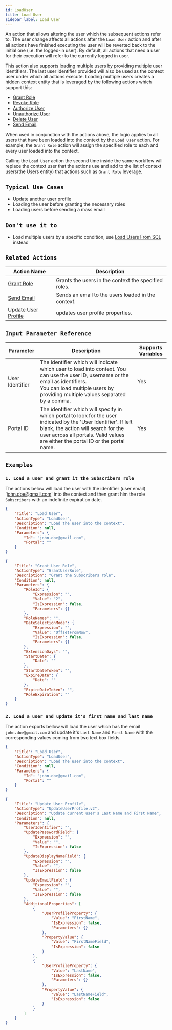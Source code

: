 ```yaml
---
id: LoadUser
title: Load User
sidebar_label: Load User
---
```


An action that allows altering the user which the subsequent actions refer to. The user change affects all actions after the `Load User` action and after all actions have finished executing the user will be reverted back to the initial one (i.e. the logged-in user). By default, all actions that need a user for their execution will refer to the currently logged in user.

This action also supports loading multiple users by providing multiple user identifiers. The last user identifier provided will also be used as the context user under which all actions execute. Loading multiple users creates a hidden context entity that is leveraged by the following actions which support this:

- [Grant Role](/docs/Actions/grant-role.md)
- [Revoke Role](/docs/Actions/revoke-role.md)
- [Authorize User](/docs/Actions/authorize-user.md)
- [Unauthorize User](/docs/Actions/unauthorize-user.md)
- [Delete User](/docs/Actions/delete-user.md)
- [Send Email](/doc/Actions/send-email.md).

When used in conjunction with the actions above, the logic applies to all users that have been loaded into the context by the `Load User` action. For example, the `Grant Role` action will assign the specified role to each and every user loaded into the context.

Calling the `Load User` action the second time inside the same workflow will replace the context user that the actions use and add to the list of context users(the Users entity) that actions such as `Grant Role` leverage.

## `Typical Use Cases`

- Update another user profile
- Loading the user before granting the necessary roles
- Loading users before sending a mass email

## `Don't use it to`

- Load multiple users by a specific condition, use [Load Users From SQL](/docs/actions/load-users-sql.md) instead

## `Related Actions`

| Action Name | Description|
|-------------|------------|
| [Grant Role](/docs/Actions/grant-role.md) | Grants the users in the context the specified roles.|
| [Send Email](/doc/Actions/send-email.md) | Sends an email to the users loaded in the context.|
| [Update User Profile](/docs/Actions/update-user-profile.md) | updates user profile properties. |

## `Input Parameter Reference`

| Parameter     | Description                           | Supports Variables |
|---------------|---------------------------------------|--------------------|
| User Identifier | The identifier which will indicate which user to load into context. You can use the user ID, username or the email as identifiers. <br/> You can load multiple users by providing multiple values separated by a comma. | Yes |
| Portal ID | The identifier which will specify in which portal to look for the user indicated by the 'User Identifier'. If left blank, the action will search for the user across all portals. Valid values are either the portal ID or the portal name. | Yes |

## `Examples`

### `1. Load a user and grant it the Subscribers role`

The actions below will load the user with the identifier (user email) 'john.doe@gmail.com' into the context and then grant him the role `Subscribers` with an indefinite expiration date.

```json
{
    "Title": "Load User",
    "ActionType": "LoadUser",
    "Description": "Load the user into the context",
    "Condition": null,
    "Parameters": {
        "Id": "john.doe@gmail.com",
        "Portal": ""
    }
}
```

```json
{
    "Title": "Grant User Role",
    "ActionType": "GrantUserRole",
    "Description": "Grant the Subscribers role",
    "Condition": null,
    "Parameters": {
        "RoleId": {
            "Expression": "",
            "Value": "2",
            "IsExpression": false,
            "Parameters": {}
        },
        "RoleNames": "",
        "DateSelectionMode": {
            "Expression": "",
            "Value": "OffsetFromNow",
            "IsExpression": false,
            "Parameters": {}
        },
        "ExtensionDays": "",
        "StartDate": {
            "Date": ""
        },
        "StartDateToken": "",
        "ExpireDate": {
            "Date": ""
        },
        "ExpireDateToken": "",
        "RoleExpiration": ""
    }
}
```

### `2. Load a user and update it's first name and last name`

The action exports bellow will load the user which has the email `john.doe@gmail.com` and update it's `Last Name` and `First Name` with the corresponding values coming from two text box fields.

```json
{
    "Title": "Load User",
    "ActionType": "LoadUser",
    "Description": "Load the user into the context",
    "Condition": null,
    "Parameters": {
        "Id": "john.doe@gmail.com",
        "Portal": ""
    }
}
```

```json
{
    "Title": "Update User Profile",
    "ActionType": "UpdateUserProfile.v2",
    "Description": "Update current user's Last Name and First Name",
    "Condition": null,
    "Parameters": {
        "UserIdentifier": "",
        "UpdatePasswordField": {
            "Expression": "",
            "Value": "",
            "IsExpression": false
        },
        "UpdateDisplayNameField": {
            "Expression": "",
            "Value": "",
            "IsExpression": false
        },
        "UpdateEmailField": {
            "Expression": "",
            "Value": "",
            "IsExpression": false
        },
        "AdditionalProperties": [
            {
                "UserProfileProperty": {
                    "Value": "FirstName",
                    "IsExpression": false,
                    "Parameters": {}
                },
                "PropertyValue": {
                    "Value": "FirstNameField",
                    "IsExpression": false
                }
            },
            {
                "UserProfileProperty": {
                    "Value": "LastName",
                    "IsExpression": false,
                    "Parameters": {}
                },
                "PropertyValue": {
                    "Value": "LastNameField",
                    "IsExpression": false
                }
            }
        ]
    }
}
```
